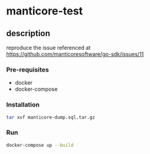 # manticore-test

## description
reproduce the issue referenced at https://github.com/manticoresoftware/go-sdk/issues/11

### Pre-requisites
- docker
- docker-compose

### Installation

```bash
tar xvf manticore-dump.sql.tar.gz
```

### Run

```bash
docker-compose up --build
```